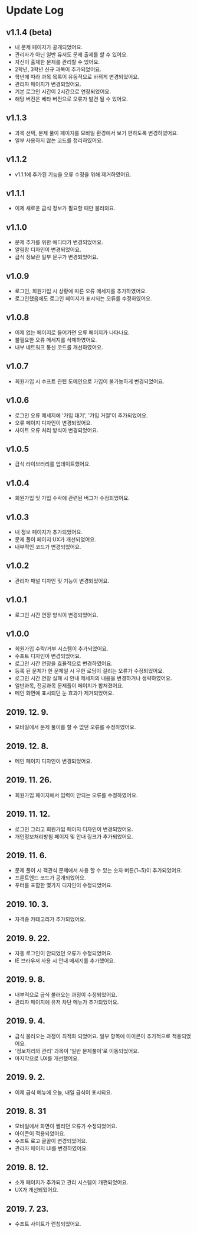 # Update Log

## v1.1.4 (beta)
- 내 문제 페이지가 공개되었어요.
- 관리자가 아닌 일반 유저도 문제 출제를 할 수 있어요.
- 자신이 출제한 문제를 관리할 수 있어요.
- 2학년, 3학년 신규 과목이 추가되었어요.
- 학년에 따라 과목 목록이 유동적으로 바뀌게 변경되었어요.
- 관리자 페이지가 변경되었어요.
- 기본 로그인 시간이 2시간으로 연장되었어요.
- 해당 버전은 베타 버전으로 오류가 발견 될 수 있어요.

## v1.1.3
- 과목 선택, 문제 풀이 페이지를 모바일 환경에서 보기 편하도록 변경하였어요.
- 일부 사용하지 않는 코드를 정리하였어요.

## v1.1.2
- v1.1.1에 추가된 기능을 오류 수정을 위해 제거하였어요.

## v1.1.1
- 이제 새로운 급식 정보가 필요할 때만 불러와요.

## v1.1.0
- 문제 추가를 위한 에디터가 변경되었어요.
- 알림창 디자인이 변경되었어요.
- 급식 정보란 일부 문구가 변경되었어요.

## v1.0.9
- 로그인, 회원가입 시 상황에 따른 오류 메세지를 추가하였어요.
- 로그인했음에도 로그인 페이지가 표시되는 오류를 수정하였어요.

## v1.0.8
- 이제 없는 페이지로 들어가면 오류 페이지가 나타나요.
- 불필요한 오류 메세지를 삭제하였어요.
- 내부 네트워크 통신 코드를 개선하였어요.

## v1.0.7
- 회원가입 시 수프트 관련 도메인으로 가입이 불가능하게 변경되었어요.

## v1.0.6
- 로그인 오류 메세지에 '가입 대기', '가입 거절'이 추가되었어요.
- 오류 페이지 디자인이 변경되었어요.
- 사이트 오류 처리 방식이 변경되었어요.

## v1.0.5
- 급식 라이브러리를 업데이트했어요.

## v1.0.4
- 회원가입 및 가입 수락에 관련된 버그가 수정되었어요.

## v1.0.3
- 내 정보 페이지가 추가되었어요.
- 문제 풀이 페이지 UX가 개선되었어요.
- 내부적인 코드가 변경되었어요.

## v1.0.2
- 관리자 패널 디자인 및 기능이 변경되었어요.

## v1.0.1
- 로그인 시간 연장 방식이 변경되었어요.

## v1.0.0
- 회원가입 수락/거부 시스템이 추가되었어요.
- 수프트 디자인이 변경되었어요.
- 로그인 시간 연장을 효율적으로 변경하였어요.
- 등록 된 문제가 한 문제일 시 무한 로딩이 걸리는 오류가 수정되었어요.
- 로그인 시간 연장 실패 시 안내 메세지의 내용을 변경하거나 생략하였어요.
- 일반과목, 전공과목 문제풀이 페이지가 합쳐졌어요.
- 메인 화면에 표시되던 눈 효과가 제거되었어요.

## 2019. 12. 9.
- 모바일에서 문제 풀이를 할 수 없던 오류를 수정하였어요.

## 2019. 12. 8.
- 메인 페이지 디자인이 변경되었어요.

## 2019. 11. 26.
- 회원가입 페이지에서 입력이 안되는 오류를 수정하였어요.

## 2019. 11. 12.
- 로그인 그리고 회원가입 페이지 디자인이 변경되었어요.
- 개인정보처리방침 페이지 및 안내 링크가 추가되었어요.

## 2019. 11. 6.
- 문제 풀이 시 객관식 문제에서 사용 할 수 있는 숫자 버튼(1~5)이 추가되었어요.
- 프론트엔드 코드가 공개되었어요.
- 푸터를 포함한 몇가지 디자인이 수정되었어요.

## 2019. 10. 3.
- 자격증 카테고리가 추가되었어요.

## 2019. 9. 22.
- 자동 로그인이 안되었던 오류가 수정되었어요.
- IE 브라우저 사용 시 안내 메세지를 추가했어요.

## 2019. 9. 8.
- 내부적으로 급식 불러오는 과정이 수정되었어요.
- 관리자 페이지에 유저 차단 메뉴가 추가되었어요.

## 2019. 9. 4.
- 급식 불러오는 과정이 최적화 되었어요. 일부 항목에 아이콘이 추가적으로 적용되었어요.
- '정보처리와 관리' 과목이 '일반 문제풀이'로 이동되었어요.
- 마지막으로 UX를 개선했어요.

## 2019. 9. 2.
- 이제 급식 메뉴에 오늘, 내일 급식이 표시되요.

## 2019. 8. 31
- 모바일에서 화면이 짤리던 오류가 수정되었어요.
- 아이콘이 적용되었어요.
- 수프트 로고 글꼴이 변경되었어요.
- 관리자 페이지 UI를 변경하였어요.

## 2019. 8. 12.
- 소개 페이지가 추가되고 관리 시스템이 개편되었어요.
- UX가 개선되었어요.

## 2019. 7. 23.
- 수프트 사이트가 런칭되었어요.